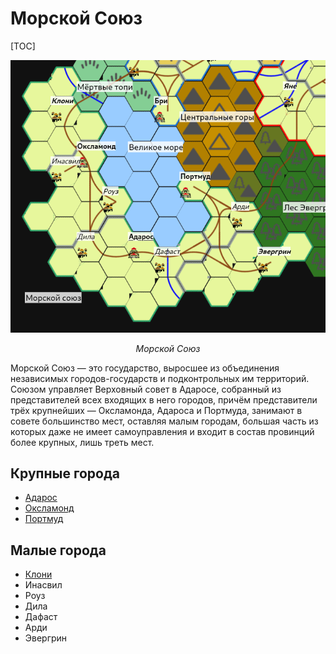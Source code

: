 # Морской Союз

[TOC]

![Карта Морского Союза](sea-union.png)

*<center>Морской Союз</center>*

Морской Союз — это государство, выросшее из объединения независимых городов-государств и подконтрольных им территорий. Союзом управляет Верховный совет в Адаросе, собранный из представителей всех входящих в него городов, причём представители трёх крупнейших — Оксламонда, Адароса и Портмуда, занимают в совете большинство мест, оставляя малым городам, большая часть из которых даже не имеет самоуправления и входит в состав провинций более крупных, лишь треть мест.

## Крупные города

* [Адарос](adaros)
* [Оксламонд](oxlamond)
* [Портмуд](portmud)

##  Малые города

* [Клони](clony)
* Инасвил
* Роуз
* Дила
* Дафаст
* Арди
* Эвергрин
